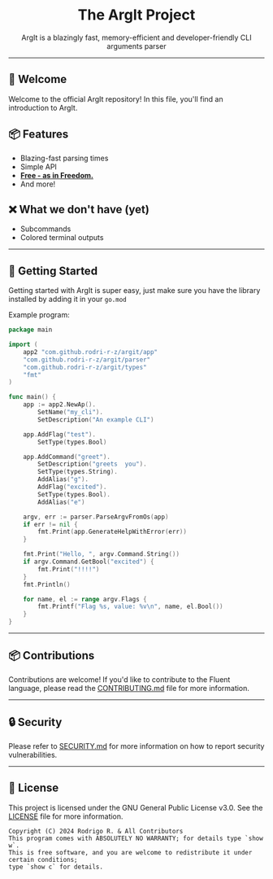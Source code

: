 <div align="center">
    <h1>The ArgIt Project</h1>
    ArgIt is a blazingly fast, memory-efficient
    and developer-friendly CLI arguments parser
</div>

---

## 👋 Welcome

Welcome to the official ArgIt repository!
In this file, you'll find an introduction to
ArgIt.

## 📦 Features

- Blazing-fast parsing times
- Simple API
- **[Free - as in Freedom.](LICENSE)**
- And more!

## ❌ What we don't have (yet)

- Subcommands
- Colored terminal outputs

---

## 🚀 Getting Started

Getting started with ArgIt is super easy,
just make sure you have the library installed
by adding it in your `go.mod`

Example program:

```go
package main

import (
	app2 "com.github.rodri-r-z/argit/app"
	"com.github.rodri-r-z/argit/parser"
	"com.github.rodri-r-z/argit/types"
	"fmt"
)

func main() {
	app := app2.NewAp().
		SetName("my_cli").
		SetDescription("An example CLI")

	app.AddFlag("test").
		SetType(types.Bool)

	app.AddCommand("greet").
		SetDescription("greets  you").
		SetType(types.String).
		AddAlias("g").
		AddFlag("excited").
		SetType(types.Bool).
		AddAlias("e")

	argv, err := parser.ParseArgvFromOs(app)
	if err != nil {
		fmt.Print(app.GenerateHelpWithError(err))
	}

	fmt.Print("Hello, ", argv.Command.String())
	if argv.Command.GetBool("excited") {
		fmt.Print("!!!!")
	}
	fmt.Println()

	for name, el := range argv.Flags {
		fmt.Printf("Flag %s, value: %v\n", name, el.Bool())
	}
}
```

---

## 📦 Contributions

Contributions are welcome! If you'd like to contribute to the Fluent language, please read the [CONTRIBUTING.md](CONTRIBUTING.md) file for more information.

---

## 🔒 Security

Please refer to [SECURITY.md](SECURITY.md) for more information on how to report security vulnerabilities.

---

## 📝 License

This project is licensed under the GNU General Public License v3.0. See the [LICENSE](LICENSE) file for more information.

```
Copyright (C) 2024 Rodrigo R. & All Contributors
This program comes with ABSOLUTELY NO WARRANTY; for details type `show w`.
This is free software, and you are welcome to redistribute it under certain conditions;
type `show c` for details.
```